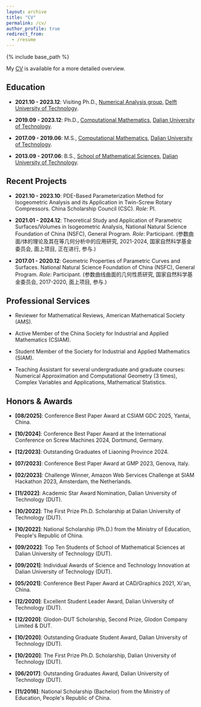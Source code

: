 ```yaml
---
layout: archive
title: "CV"
permalink: /cv/
author_profile: true
redirect_from:
  - /resume
---
```


{% include base_path %}

My [CV](../files/pdf/Ye%20Ji's%20CV.pdf) is available for a more detailed overview. 

## Education

- **2021.10 - 2023.12**: Visiting Ph.D., [Numerical Analysis group](https://www.tudelft.nl/ewi/over-de-faculteit/afdelingen/applied-mathematics/numerical-analysis), [Delft University of Technology](https://www.tudelft.nl/).
  
- **2019.09 - 2023.12**: Ph.D., [Computational Mathematics](http://en.dlut.edu.cn/), [Dalian University of Technology](http://en.dlut.edu.cn/).
  
- **2017.09 - 2019.06**: M.S., [Computational Mathematics](http://en.dlut.edu.cn/), [Dalian University of Technology](http://en.dlut.edu.cn/).
  
- **2013.09 - 2017.06**: B.S., [School of Mathematical Sciences](http://math.dlut.edu.cn/English.htm), [Dalian University of Technology](http://en.dlut.edu.cn/).

## Recent Projects

- **2021.10 - 2023.10**: PDE-Based Parameterization Method for Isogeometric Analysis and its Application in Twin-Screw Rotary Compressors. China Scholarship Council (CSC). *Role*: PI. 

- **2021.01 - 2024.12**: Theoretical Study and Application of Parametric Surfaces/Volumes in Isogeometric Analysis, National Natural Science Foundation of China (NSFC), General Program. *Role*: Participant. 
(参数曲面/体的理论及其在等几何分析中的应用研究, 2021-2024, 国家自然科学基金委员会, 面上项目, 正在进行, 参与.) 

- **2017.01 - 2020.12**: Geometric Properties of Parametric Curves and Surfaces. National Natural Science Foundation of China (NSFC), General Program. *Role*: Participant. 
(参数曲线曲面的几何性质研究, 国家自然科学基金委员会, 2017-2020, 面上项目, 参与.) 

## Professional Services

- Reviewer for Mathematical Reviews, American Mathematical Society (AMS).
  
- Active Member of the China Society for Industrial and Applied Mathematics (CSIAM).
  
- Student Member of the Society for Industrial and Applied Mathematics (SIAM).
  
- Teaching Assistant for several undergraduate and graduate courses: Numerical Approximation and Computational Geometry (3 times), Complex Variables and Applications, Mathematical Statistics.
  
## Honors & Awards

- **[08/2025]**: Conference Best Paper Award at CSIAM GDC 2025, Yantai, China.

- **[10/2024]**: Conference Best Paper Award at the International Conference on Screw Machines 2024, Dortmund, Germany.

- **[12/2023]**: Outstanding Graduates of Liaoning Province 2024.

- **[07/2023]**: Conference Best Paper Award at GMP 2023, Genova, Italy.
  
- **[02/2023]**: Challenge Winner, Amazon Web Services Challenge at SIAM Hackathon 2023, Amsterdam, the Netherlands.
  
- **[11/2022]**: Academic Star Award Nomination, Dalian University of Technology (DUT).

- **[10/2022]**: The First Prize Ph.D. Scholarship at Dalian University of Technology (DUT).

- **[10/2022]**: National Scholarship (Ph.D.) from the Ministry of Education, People's Republic of China.

- **[09/2022]**: Top Ten Students of School of Mathematical Sciences at Dalian University of Technology (DUT).

- **[09/2021]**: Individual Awards of Science and Technology Innovation at Dalian University of Technology (DUT).

- **[05/2021]**: Conference Best Paper Award at CAD/Graphics 2021, Xi'an, China.

- **[12/2020]**: Excellent Student Leader Award, Dalian University of Technology (DUT).

- **[12/2020]**: Glodon-DUT Scholarship, Second Prize, Glodon Company Limited & DUT.

- **[10/2020]**: Outstanding Graduate Student Award, Dalian University of Technology (DUT).

- **[10/2020]**: The First Prize Ph.D. Scholarship, Dalian University of Technology (DUT).

- **[06/2017]**: Outstanding Graduates Award, Dalian University of Technology (DUT).

- **[11/2016]**: National Scholarship (Bachelor) from the Ministry of Education, People's Republic of China.
